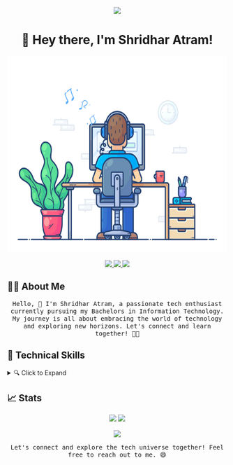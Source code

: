 <!-- Header -->
<p align="center">
  <img src="https://github.com/TheDudeThatCode/TheDudeThatCode/blob/master/Assets/Hi.gif" width="50px"><br>
  <samp><h1 align="center">👋 Hey there, I'm Shridhar Atram!</h1></samp>
</p>

<!-- Introduction -->
<p align="center">
  <img src="focus-animation.gif" width="600" height="450" />
</p>

<!-- Connect with me -->
<p align="center">
  <a href="https://www.linkedin.com/in/shridhar-atram-0a0408164/">
    <img src="https://img.shields.io/badge/LinkedIn-Connect-blue?style=for-the-badge&logo=linkedin&logoColor=white" />
  </a>
  <a href="mailto:shridharatram555@gmail.com">
    <img src="https://img.shields.io/badge/Gmail-Message-red?style=for-the-badge&logo=gmail&logoColor=white" />
  </a>
  <a href="https://medium.com/@shridharatram555">
    <img src="https://img.shields.io/badge/Medium-Read-black?style=for-the-badge&logo=Medium&logoColor=white" />
  </a>
</p>

<!-- About Me -->
## 👨‍🎓 About Me
<p align="center">
  <samp>Hello, 👋 I'm Shridhar Atram, a passionate tech enthusiast currently pursuing my Bachelors in Information Technology. My journey is all about embracing the world of technology and exploring new horizons. Let's connect and learn together! 👨‍💻</samp>
</p>

<!-- Technical Skills -->
## 🚀 Technical Skills

<details>
  <summary>🔍 Click to Expand</summary>
  <br>
  <p align="center">
    <img src="https://img.shields.io/badge/Python-Expert-informational?style=for-the-badge&logo=python&logoColor=white" />
    <img src="https://img.shields.io/badge/Java-Proficient-informational?style=for-the-badge&logo=java&logoColor=white" />
    <img src="https://img.shields.io/badge/C++-Intermediate-informational?style=for-the-badge&logo=c%2B%2B&logoColor=white" />
    <img src="https://img.shields.io/badge/C-Intermediate-informational?style=for-the-badge&logo=c&logoColor=white" />
    <img src="https://img.shields.io/badge/Dart-Beginner-informational?style=for-the-badge&logo=dart&logoColor=white" />
  </p>
  <br>
  <p align="center">
    <img src="https://img.shields.io/badge/Ansible-Automation-blueviolet?style=for-the-badge&logo=ansible&logoColor=white" />
    <img src="https://img.shields.io/badge/Jenkins-CI/CD-yellow?style=for-the-badge&logo=jenkins&logoColor=white" />
    <img src="https://img.shields.io/badge/Kubernetes-Orchestration-blue?style=for-the-badge&logo=kubernetes&logoColor=white" />
    <img src="https://img.shields.io/badge/Docker-Containers-blue?style=for-the-badge&logo=docker&logoColor=white" />
    <img src="https://img.shields.io/badge/Terraform-Infrastructure%20as%20Code-blueviolet?style=for-the-badge&logo=terraform&logoColor=white" />
    <img src="https://img.shields.io/badge/Git-Version%20Control-orange?style=for-the-badge&logo=git&logoColor=white" />
    <img src="https://img.shields.io/badge/GitHub-Code%20Hosting-black?style=for-the-badge&logo=github&logoColor=white" />
    <img src="https://img.shields.io/badge/Apache-Web%20Server-red?style=for-the-badge&logo=apache&logoColor=white" />
    <img src="https://img.shields.io/badge/Flutter-App%20Development-blue?style=for-the-badge&logo=flutter&logoColor=white" />
    <img src="https://img.shields.io/badge/Red%20Hat-Linux%20Distribution-red?style=for-the-badge&logo=redhat&logoColor=white" />
    <img src="https://img.shields.io/badge/Ubuntu-Linux%20Distribution-orange?style=for-the-badge&logo=ubuntu&logoColor=white" />
    <img src="https://img.shields.io/badge/Windows-Operating%20System-blue?style=for-the-badge&logo=windows&logoColor=white" />
  </p>
  <br>
  <p align="center">
    <img src="https://img.shields.io/badge/AWS-Cloud%20Services-orange?style=for-the-badge&logo=amazon-aws&logoColor=white" />
    <img src="https://img.shields.io/badge/Google%20Cloud-Cloud%20Platform-yellow?style=for-the-badge&logo=google-cloud&logoColor=white" />
  </p>
</details>

<!-- Stats -->
## 📈 Stats
<p align="center">
  <img width="49%" src="https://github-readme-stats.vercel.app/api?username=Shridhar-Atram&show_icons=true&theme=highcontrast" />
  <img width="49%" src="https://github-readme-streak-stats.herokuapp.com/?user=Shridhar-Atram&theme=highcontrast" />
</p>
<p align="center">
  <img align="center" src="https://github-readme-stats.anuraghazra1.vercel.app/api/top-langs/?username=Shridhar-Atram&layout=compact&theme=radical" />
</p>

<!-- Footer -->
<p align="center">
  <samp>Let's connect and explore the tech universe together! Feel free to reach out to me. 😄</samp>
</p>

